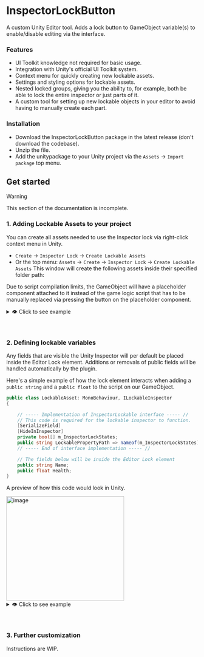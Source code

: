 # InspectorLockButton
A custom Unity Editor tool. Adds a lock button to GameObject variable(s) to enable/disable editing via the interface.

### Features
- UI Toolkit knowledge not required for basic usage.
- Integration with Unity's official UI Toolkit system.
- Context menu for quickly creating new lockable assets.
- Settings and styling options for lockable assets.
- Nested locked groups, giving you the ability to, for example, both be able to lock the entire inspector or just parts of it.
- A custom tool for setting up new lockable objects in your editor to avoid having to manually create each part.

### Installation
- Download the InspectorLockButton package in the latest release (don't download the codebase).
- Unzip the file.
- Add the unitypackage to your Unity project via the `Assets` -> `Import package` top menu.

## Get started
>[!WARNING]
> This section of the documentation is incomplete.

### 1. Adding Lockable Assets to your project
You can create all assets needed to use the Inspector lock via right-click context menu in Unity.
- `Create` -> `Inspector Lock` -> `Create Lockable Assets`
- Or the top menu: `Assets` -> `Create` -> `Inspector Lock` -> `Create Lockable Assets`
This window will create the following assets inside their specified folder path:

Due to script compilation limits, the GameObject will have a placeholder component attached to it instead of the game logic script that has to be manually replaced via pressing the button on the placeholder component.

<details>
  <summary> 👁 Click to see example</summary>
  <img width=100% height=100% alt="asset-creation-gif" src="https://github.com/user-attachments/assets/9ebdf0a5-6e57-40b2-b7c0-dc067288e5b7"/>
</details>

<br>
<br>

### 2. Defining lockable variables
Any fields that are visible the Unity Inspector will per default be placed inside the Editor Lock element. Additions or removals of public fields will be handled automatically by the plugin.

Here's a simple example of how the lock element interacts when adding a `public string` and a `public float` to the script on our GameObject.

```csharp
public class LockableAsset: MonoBehaviour, ILockableInspector
{

	// ----- Implementation of InspectorLockable interface ----- //
	// This code is required for the lockable inspector to function.
	[SerializeField]
	[HideInInspector]
	private bool[] m_InspectorLockStates;
	public string LockablePropertyPath => nameof(m_InspectorLockStates);
	// ----- End of interface implementation ----- //

	// The fields below will be inside the Editor Lock element
	public string Name;
	public float Health;
}
```
A preview of how this code would look in Unity.

<img width="310" height="275" alt="image" src="https://github.com/user-attachments/assets/af3636f3-e1f0-46da-919f-be1bc870f608" />

<details>
  <summary> 👁 Click to see example</summary>
  <img width=100% height=100% alt="asset-creation-gif" src="https://github.com/user-attachments/assets/5b84f345-332c-4021-b6cf-017fbaff1bc8"/>
</details>

<br>
<br>

### 3. Further customization
Instructions are WIP.
